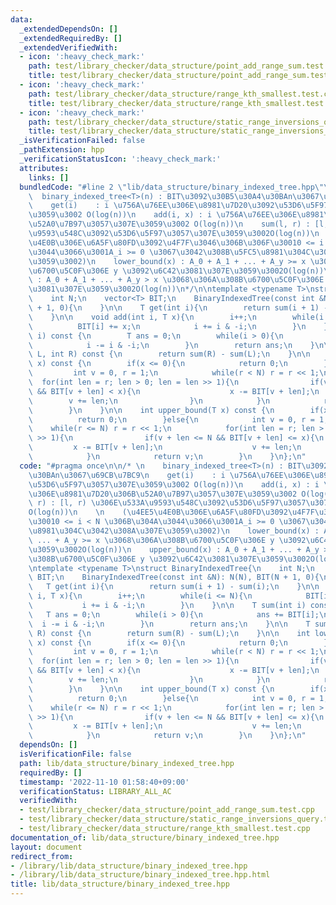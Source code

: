 ```yaml
---
data:
  _extendedDependsOn: []
  _extendedRequiredBy: []
  _extendedVerifiedWith:
  - icon: ':heavy_check_mark:'
    path: test/library_checker/data_structure/point_add_range_sum.test.cpp
    title: test/library_checker/data_structure/point_add_range_sum.test.cpp
  - icon: ':heavy_check_mark:'
    path: test/library_checker/data_structure/range_kth_smallest.test.cpp
    title: test/library_checker/data_structure/range_kth_smallest.test.cpp
  - icon: ':heavy_check_mark:'
    path: test/library_checker/data_structure/static_range_inversions_query.test.cpp
    title: test/library_checker/data_structure/static_range_inversions_query.test.cpp
  _isVerificationFailed: false
  _pathExtension: hpp
  _verificationStatusIcon: ':heavy_check_mark:'
  attributes:
    links: []
  bundledCode: "#line 2 \"lib/data_structure/binary_indexed_tree.hpp\"\n\n/* \n  \
    \  binary_indexed_tree<T>(n) : BIT\u3092\u30B5\u30A4\u30BAn\u3067\u69CB\u7BC9\n\
    \    get(i)    : i \u756A\u76EE\u306E\u8981\u7D20\u3092\u53D6\u5F97\u3057\u307E\
    \u3059\u3002 O(log(n))\n    add(i, x) : i \u756A\u76EE\u306E\u8981\u7D20\u306B\
    \u52A0\u7B97\u3057\u307E\u3059\u3002 O(log(n))\n    sum(l, r) : [l, r) \u306E\u533A\
    \u9593\u548C\u3092\u53D6\u5F97\u3057\u307E\u3059\u3002O(log(n))\n    \n    (\u4EE5\
    \u4E0B\u306E\u6A5F\u80FD\u3092\u4F7F\u3046\u306B\u306F\u30010 <= i < N \u306B\u304A\
    \u3044\u3066\u3001A_i >= 0 \u3067\u3042\u308B\u5FC5\u8981\u304C\u3042\u308A\u307E\
    \u3059\u3002)\n    lower_bound(x) : A_0 + A_1 + ... + A_y >= x \u3068\u306A\u308B\
    \u6700\u5C0F\u306E y \u3092\u6C42\u3081\u307E\u3059\u3002O(log(n))\n    upper_bound(x)\
    \ : A_0 + A_1 + ... + A_y > x \u3068\u306A\u308B\u6700\u5C0F\u306E y \u3092\u6C42\
    \u3081\u307E\u3059\u3002O(log(n))\n*/\n\ntemplate <typename T>\nstruct BinaryIndexedTree{\n\
    \    int N;\n    vector<T> BIT;\n    BinaryIndexedTree(const int &N): N(N), BIT(N\
    \ + 1, 0){\n    }\n\n    T get(int i){\n        return sum(i + 1) - sum(i);\n\
    \    }\n\n    void add(int i, T x){\n        i++;\n        while(i <= N){\n  \
    \          BIT[i] += x;\n            i += i & -i;\n        }\n    }\n\n    T sum(int\
    \ i) const {\n        T ans = 0;\n        while(i > 0){\n            ans += BIT[i];\n\
    \            i -= i & -i;\n        }\n        return ans;\n    }\n\n    T sum(int\
    \ L, int R) const {\n        return sum(R) - sum(L);\n    }\n\n    int lower_bound(T\
    \ x) const {\n        if(x <= 0){\n            return 0;\n        }else{\n   \
    \         int v = 0, r = 1;\n            while(r < N) r = r << 1;\n          \
    \  for(int len = r; len > 0; len = len >> 1){\n                if(v + len < N\
    \ && BIT[v + len] < x){\n                    x -= BIT[v + len];\n            \
    \        v += len;\n                }\n            }\n            return v;\n\
    \        }\n    }\n\n    int upper_bound(T x) const {\n        if(x < 0){\n  \
    \          return 0;\n        }else{\n            int v = 0, r = 1;\n        \
    \    while(r <= N) r = r << 1;\n            for(int len = r; len > 0; len = len\
    \ >> 1){\n                if(v + len <= N && BIT[v + len] <= x){\n           \
    \         x -= BIT[v + len];\n                    v += len;\n                }\n\
    \            }\n            return v;\n        }\n    }\n};\n"
  code: "#pragma once\n\n/* \n    binary_indexed_tree<T>(n) : BIT\u3092\u30B5\u30A4\
    \u30BAn\u3067\u69CB\u7BC9\n    get(i)    : i \u756A\u76EE\u306E\u8981\u7D20\u3092\
    \u53D6\u5F97\u3057\u307E\u3059\u3002 O(log(n))\n    add(i, x) : i \u756A\u76EE\
    \u306E\u8981\u7D20\u306B\u52A0\u7B97\u3057\u307E\u3059\u3002 O(log(n))\n    sum(l,\
    \ r) : [l, r) \u306E\u533A\u9593\u548C\u3092\u53D6\u5F97\u3057\u307E\u3059\u3002\
    O(log(n))\n    \n    (\u4EE5\u4E0B\u306E\u6A5F\u80FD\u3092\u4F7F\u3046\u306B\u306F\
    \u30010 <= i < N \u306B\u304A\u3044\u3066\u3001A_i >= 0 \u3067\u3042\u308B\u5FC5\
    \u8981\u304C\u3042\u308A\u307E\u3059\u3002)\n    lower_bound(x) : A_0 + A_1 +\
    \ ... + A_y >= x \u3068\u306A\u308B\u6700\u5C0F\u306E y \u3092\u6C42\u3081\u307E\
    \u3059\u3002O(log(n))\n    upper_bound(x) : A_0 + A_1 + ... + A_y > x \u3068\u306A\
    \u308B\u6700\u5C0F\u306E y \u3092\u6C42\u3081\u307E\u3059\u3002O(log(n))\n*/\n\
    \ntemplate <typename T>\nstruct BinaryIndexedTree{\n    int N;\n    vector<T>\
    \ BIT;\n    BinaryIndexedTree(const int &N): N(N), BIT(N + 1, 0){\n    }\n\n \
    \   T get(int i){\n        return sum(i + 1) - sum(i);\n    }\n\n    void add(int\
    \ i, T x){\n        i++;\n        while(i <= N){\n            BIT[i] += x;\n \
    \           i += i & -i;\n        }\n    }\n\n    T sum(int i) const {\n     \
    \   T ans = 0;\n        while(i > 0){\n            ans += BIT[i];\n          \
    \  i -= i & -i;\n        }\n        return ans;\n    }\n\n    T sum(int L, int\
    \ R) const {\n        return sum(R) - sum(L);\n    }\n\n    int lower_bound(T\
    \ x) const {\n        if(x <= 0){\n            return 0;\n        }else{\n   \
    \         int v = 0, r = 1;\n            while(r < N) r = r << 1;\n          \
    \  for(int len = r; len > 0; len = len >> 1){\n                if(v + len < N\
    \ && BIT[v + len] < x){\n                    x -= BIT[v + len];\n            \
    \        v += len;\n                }\n            }\n            return v;\n\
    \        }\n    }\n\n    int upper_bound(T x) const {\n        if(x < 0){\n  \
    \          return 0;\n        }else{\n            int v = 0, r = 1;\n        \
    \    while(r <= N) r = r << 1;\n            for(int len = r; len > 0; len = len\
    \ >> 1){\n                if(v + len <= N && BIT[v + len] <= x){\n           \
    \         x -= BIT[v + len];\n                    v += len;\n                }\n\
    \            }\n            return v;\n        }\n    }\n};\n"
  dependsOn: []
  isVerificationFile: false
  path: lib/data_structure/binary_indexed_tree.hpp
  requiredBy: []
  timestamp: '2022-11-10 01:58:40+09:00'
  verificationStatus: LIBRARY_ALL_AC
  verifiedWith:
  - test/library_checker/data_structure/point_add_range_sum.test.cpp
  - test/library_checker/data_structure/static_range_inversions_query.test.cpp
  - test/library_checker/data_structure/range_kth_smallest.test.cpp
documentation_of: lib/data_structure/binary_indexed_tree.hpp
layout: document
redirect_from:
- /library/lib/data_structure/binary_indexed_tree.hpp
- /library/lib/data_structure/binary_indexed_tree.hpp.html
title: lib/data_structure/binary_indexed_tree.hpp
---
```

